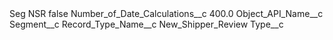 <?xml version="1.0" encoding="UTF-8"?>
<CustomMetadata xmlns="http://soap.sforce.com/2006/04/metadata" xmlns:xsi="http://www.w3.org/2001/XMLSchema-instance" xmlns:xsd="http://www.w3.org/2001/XMLSchema">
    <label>Seg NSR</label>
    <protected>false</protected>
    <values>
        <field>Number_of_Date_Calculations__c</field>
        <value xsi:type="xsd:double">400.0</value>
    </values>
    <values>
        <field>Object_API_Name__c</field>
        <value xsi:type="xsd:string">Segment__c</value>
    </values>
    <values>
        <field>Record_Type_Name__c</field>
        <value xsi:type="xsd:string">New_Shipper_Review</value>
    </values>
    <values>
        <field>Type__c</field>
        <value xsi:nil="true"/>
    </values>
</CustomMetadata>
